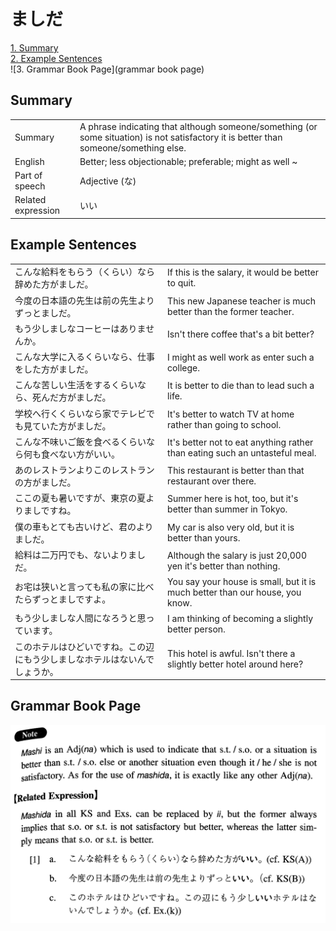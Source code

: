 # ましだ

[1. Summary](#summary)<br>
[2. Example Sentences](#example-sentences)<br>
![3. Grammar Book Page](grammar book page)<br>


## Summary

<table><tr>   <td>Summary</td>   <td>A phrase indicating that although someone/something (or some situation) is not satisfactory it is better than someone/something else.</td></tr><tr>   <td>English</td>   <td>Better; less objectionable; preferable; might as well ~</td></tr><tr>   <td>Part of speech</td>   <td>Adjective (な)</td></tr><tr>   <td>Related expression</td>   <td>いい</td></tr></table>

## Example Sentences

<table><tr>   <td>こんな給料をもらう（くらい）なら辞めた方がましだ。</td>   <td>If this is the salary, it would be better to quit.</td></tr><tr>   <td>今度の日本語の先生は前の先生よりずっとましだ。</td>   <td>This new Japanese teacher is much better than the former teacher.</td></tr><tr>   <td>もう少しましなコーヒーはありませんか。</td>   <td>Isn't there coffee that's a bit better?</td></tr><tr>   <td>こんな大学に入るくらいなら、仕事をした方がましだ。</td>   <td>I might as well work as enter such a college.</td></tr><tr>   <td>こんな苦しい生活をするくらいなら、死んだ方がましだ。</td>   <td>It is better to die than to lead such a life.</td></tr><tr>   <td>学校へ行くくらいなら家でテレビでも見ていた方がましだ。</td>   <td>It's better to watch TV at home rather than going to school.</td></tr><tr>   <td>こんな不味いご飯を食べるくらいなら何も食べない方がいい。</td>   <td>It's better not to eat anything rather than eating such an untasteful meal.</td></tr><tr>   <td>あのレストランよりこのレストランの方がましだ。</td>   <td>This restaurant is better than that restaurant over there.</td></tr><tr>   <td>ここの夏も暑いですが、東京の夏よりましですね。</td>   <td>Summer here is hot, too, but it's better than summer in Tokyo.</td></tr><tr>   <td>僕の車もとても古いけど、君のよりましだ。</td>   <td>My car is also very old, but it is better than yours.</td></tr><tr>   <td>給料は二万円でも、ないよりましだ。</td>   <td>Although the salary is just 20,000 yen it's better than nothing.</td></tr><tr>   <td>お宅は狭いと言っても私の家に比べたらずっとましですよ。</td>   <td>You say your house is small, but it is much better than our house, you know.</td></tr><tr>   <td>もう少しましな人間になろうと思っています。</td>   <td>I am thinking of becoming a slightly better person.</td></tr><tr>   <td>このホテルはひどいですね。この辺にもう少しましなホテルはないんでしょうか。</td>   <td>This hotel is awful. Isn't there a slightly better hotel around here?</td></tr></table>

## Grammar Book Page

![](../img/Intermediateましだ.png)

